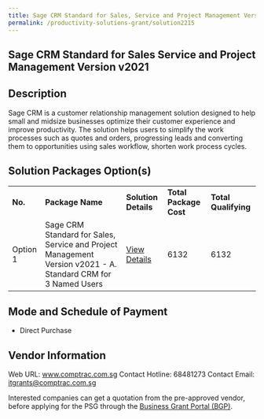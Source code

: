 ```yaml
---
title: Sage CRM Standard for Sales, Service and Project Management Version v2021
permalink: /productivity-solutions-grant/solution2215
---
```


## Sage CRM Standard for Sales Service and Project Management Version v2021

## Description

Sage CRM is a customer relationship management solution designed to help small and midsize businesses optimize their customer experience and improve productivity.  The solution helps users to simplify the work processes such as quotes and orders, progressing leads and converting them to opportunities using sales workflow, shorten work process cycles.

## Solution Packages Option(s)

<table>
<tr>
<td><b>No.</b></td>
<td><b>Package Name</b></td>
<td><b>Solution Details</b></td>
<td><b>Total Package Cost</b></td>
<td><b>Total Qualifying</b></td>
</tr>
<tr>
<td>Option 1</td>
<td>Sage CRM Standard for Sales, Service and Project Management Version v2021 - A. Standard CRM for 3 Named Users</td>
<td><a href='https://www.gobusiness.gov.sg/images/psg/ComptracSystems20200856_Desensitised_Annex_3_Part_1.pdf'>View Details</a></td>
<td>6132</td>
<td>6132</td>
</tr>
</table>

## Mode and Schedule of Payment

 - Direct Purchase

## Vendor Information

 Web URL: www.comptrac.com.sg 
Contact Hotline: 68481273 
Contact Email: itgrants@comptrac.com.sg 


Interested companies can get a quotation from the pre-approved vendor, before applying for the PSG through the <a href='https://www.businessgrants.gov.sg/'>Business Grant Portal (BGP)</a>.
